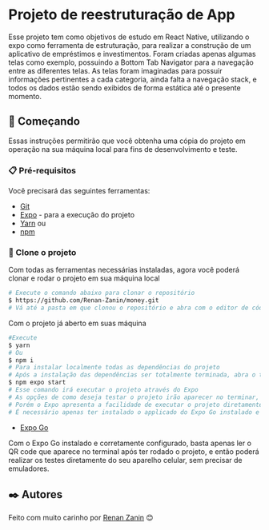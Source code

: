 # Projeto de reestruturação de App

Esse projeto tem como objetivos de estudo em React Native, utilizando o expo como ferramenta de estruturação, para realizar a construção de um aplicativo de empréstimos e investimentos. Foram criadas apenas algumas telas como exemplo, possuindo a Bottom Tab Navigator para a navegação entre as diferentes telas. As telas foram imaginadas para possuir informações pertinentes a cada categoria, ainda falta a navegação stack, e todos os dados estão sendo exibidos de forma estática até o presente momento.

## 🚀 Começando

Essas instruções permitirão que você obtenha uma cópia do projeto em operação na sua máquina local para fins de desenvolvimento e teste.

### 📋 Pré-requisitos

Você precisará das seguintes ferramentas:

- [Git](https://git-scm.com)
- [Expo](https://docs.expo.dev/get-started/installation/) - para a execução do projeto
- [Yarn](https://classic.yarnpkg.com/lang/en/) ou
- [npm](https://www.npmjs.com)

### 🔧 Clone o projeto

Com todas as ferramentas necessárias instaladas, agora você poderá clonar e rodar o projeto em sua máquina local

```bash
# Execute o comando abaixo para clonar o repositório
$ https://github.com/Renan-Zanin/money.git
# Vá até a pasta em que clonou o repositório e abra com o editor de código de sua preferência
```

Com o projeto já aberto em suas máquina

```bash
#Execute
$ yarn
# Ou
$ npm i
# Para instalar localmente todas as dependências do projeto
# Após a instalação das dependências ser totalmente terminada, abra o terminal e execute
$ npm expo start
# Esse comando irá executar o projeto através do Expo
# As opções de como deseja testar o projeto irão aparecer no terminar, se já possui o emulador de android ou ios instalados, poderá optar por executá-lo através desses emuladores
# Porém o Expo apresenta a facilidade de executar o projeto diretamente do seu próprio Celular,
# É necessário apenas ter instalado o applicado do Expo Go instalado e configurado
```

- [Expo Go](https://expo.dev/client)

Com o Expo Go instalado e corretamente configurado, basta apenas ler o QR code que aparece no terminal após ter rodado o projeto, e então poderá realizar os testes diretamente do seu aparelho celular, sem precisar de emuladores.

## ✒️ Autores

Feito com muito carinho por
[Renan Zanin](https://github.com/Renan-Zanin) 😊

